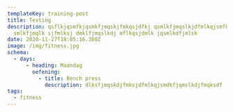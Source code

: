 ```yaml
---
templateKey: training-post
title: Testing
description: qsflkjqsmfkjqsmkfjmqskjfmkqsjdfkj qsmlkfjmqslkjdfmlkqjsmfkjq
  smlkfjmqlk sjfmlksj dmklfjmqslkdj mflkqsjdmlk jqsmlkdfjmlsk
date: 2020-11-27T18:05:16.360Z
image: /img/fitness.jpg
schema:
  - days:
      - heading: Maandag
        oefening:
          - title: Bench press
            description: dlksfjmqskdjfmksjdfmlkqjsmdkfjqmslkdjfmqksdf
tags:
  - fitness
---
```

